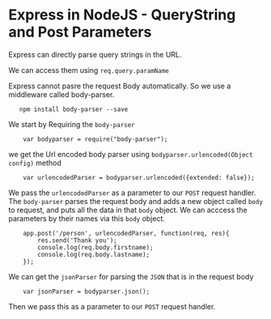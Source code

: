 # Express in NodeJS - QueryString and Post Parameters


Express can directly parse query strings in the URL.

We can access them using `req.query.paramName`

Express cannot pasre the request Body automatically. So we use a middleware called body-parser.
```
   npm install body-parser --save
```

We start by Requiring the `body-parser`
```
    var bodyparser = require("body-parser");
```

we get the Url encoded body parser using `bodyparser.urlencoded(Object config)` method
```
    var urlencodedParser = bodyparser.urlencoded({extended: false});
```

We pass the `urlencodedParser` as a parameter to our `POST` request handler.
The `body-parser` parses the request body and adds a new object called `body` to request, and puts all the data in that `body` object.
We can acccess the parameters by their names via this `body` object.
```
    app.post('/person', urlencodedParser, function(req, res){
        res.send('Thank you');
        console.log(req.body.firstname);
        console.log(req.body.lastname);
    });
```

We can get the `jsonParser` for parsing the `JSON` that is in the request body
```
    var jsonParser = bodyparser.json();
```    
Then we pass this as a parameter to our `POST` request handler. 
